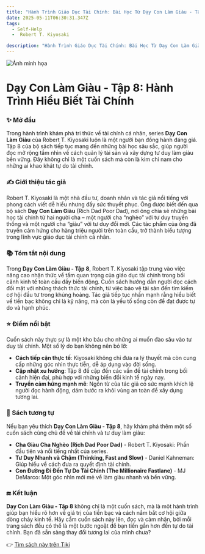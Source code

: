 ```yaml
---
title: "Hành Trình Giáo Dục Tài Chính: Bài Học Từ Dạy Con Làm Giàu - Tập 8"
date: 2025-05-11T06:30:31.347Z
tags:
  - Self-Help
  -  Robert T. Kiyosaki

description: "Hành Trình Giáo Dục Tài Chính: Bài Học Từ Dạy Con Làm Giàu - Tập 8"
---
```


![Ảnh minh họa](https://images.unsplash.com/photo-1529590003495-b2646e2718bf?crop=entropy&cs=tinysrgb&fit=max&fm=jpg&ixid=M3w3MzA0NDl8MHwxfHNlYXJjaHwxfHxib29rJTJDcmVhZGluZ3xlbnwwfHx8fDE3NDY5Mjg4NzB8MA&ixlib=rb-4.1.0&q=80&w=400) 

 # Dạy Con Làm Giàu - Tập 8: Hành Trình Hiểu Biết Tài Chính

### ✨ Mở đầu
Trong hành trình khám phá tri thức về tài chính cá nhân, series **Dạy Con Làm Giàu** của Robert T. Kiyosaki luôn là một người bạn đồng hành đáng giá. Tập 8 của bộ sách tiếp tục mang đến những bài học sâu sắc, giúp người đọc mở rộng tầm nhìn về cách quản lý tài sản và xây dựng tư duy làm giàu bền vững. Đây không chỉ là một cuốn sách mà còn là kim chỉ nam cho những ai khao khát tự do tài chính.

### ✍️ Giới thiệu tác giả
Robert T. Kiyosaki là một nhà đầu tư, doanh nhân và tác giả nổi tiếng với phong cách viết dễ hiểu nhưng đầy sức thuyết phục. Ông được biết đến qua bộ sách **Dạy Con Làm Giàu** (Rich Dad Poor Dad), nơi ông chia sẻ những bài học tài chính từ hai người cha – một người cha “nghèo” với tư duy truyền thống và một người cha “giàu” với tư duy đổi mới. Các tác phẩm của ông đã truyền cảm hứng cho hàng triệu người trên toàn cầu, trở thành biểu tượng trong lĩnh vực giáo dục tài chính cá nhân.

### 📚 Tóm tắt nội dung
Trong **Dạy Con Làm Giàu - Tập 8**, Robert T. Kiyosaki tập trung vào việc nâng cao nhận thức về tầm quan trọng của giáo dục tài chính trong bối cảnh kinh tế toàn cầu đầy biến động. Cuốn sách hướng dẫn người đọc cách đối mặt với những thách thức tài chính, từ việc bảo vệ tài sản đến tìm kiếm cơ hội đầu tư trong khủng hoảng. Tác giả tiếp tục nhấn mạnh rằng hiểu biết về tiền bạc không chỉ là kỹ năng, mà còn là yếu tố sống còn để đạt được tự do và hạnh phúc.

### ⭐ Điểm nổi bật
Cuốn sách này thực sự là một kho báu cho những ai muốn đào sâu vào tư duy tài chính. Một số lý do bạn không nên bỏ lỡ:
- **Cách tiếp cận thực tế**: Kiyosaki không chỉ đưa ra lý thuyết mà còn cung cấp những góc nhìn thực tiễn, dễ áp dụng vào đời sống.
- **Cập nhật xu hướng**: Tập 8 đề cập đến các vấn đề tài chính trong bối cảnh hiện đại, phù hợp với những biến đổi kinh tế ngày nay.
- **Truyền cảm hứng mạnh mẽ**: Ngôn từ của tác giả có sức mạnh khích lệ người đọc hành động, dám bước ra khỏi vùng an toàn để xây dựng tương lai.

### 📖 Sách tương tự
Nếu bạn yêu thích **Dạy Con Làm Giàu - Tập 8**, hãy khám phá thêm một số cuốn sách cùng chủ đề về tài chính và tư duy làm giàu:
- **Cha Giàu Cha Nghèo (Rich Dad Poor Dad)** - Robert T. Kiyosaki: Phần đầu tiên và nổi tiếng nhất của series.
- **Tư Duy Nhanh và Chậm (Thinking, Fast and Slow)** - Daniel Kahneman: Giúp hiểu về cách đưa ra quyết định tài chính.
- **Con Đường Đi Đến Tự Do Tài Chính (The Millionaire Fastlane)** - MJ DeMarco: Một góc nhìn mới mẻ về làm giàu nhanh và bền vững.

### 🔚 Kết luận
**Dạy Con Làm Giàu - Tập 8** không chỉ là một cuốn sách, mà là một hành trình giúp bạn hiểu rõ hơn về giá trị của tiền bạc và cách nắm bắt cơ hội giữa dòng chảy kinh tế. Hãy cầm cuốn sách này lên, đọc và cảm nhận, bởi mỗi trang sách đều có thể là một bước ngoặt để bạn tiến gần hơn đến tự do tài chính. Bạn đã sẵn sàng thay đổi tương lai của mình chưa?

👉 [Tìm sách này trên Tiki](https://tiki.vn/search?q=D%E1%BA%A1y%20Con%20L%C3%A0m%20Gi%C3%A0u%20-%20T%E1%BA%ADp%208)